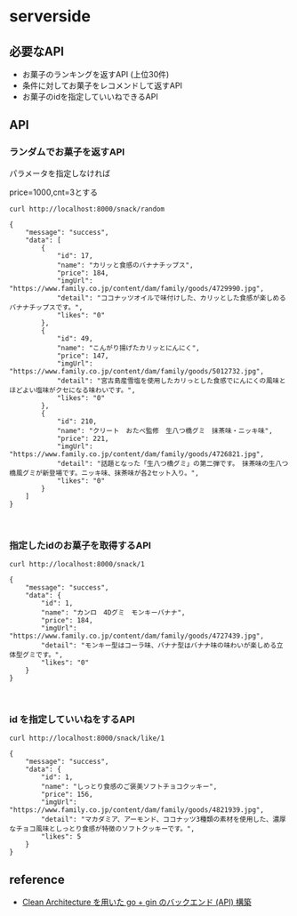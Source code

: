 # serverside

## 必要なAPI

- お菓子のランキングを返すAPI (上位30件)
- 条件に対してお菓子をレコメンドして返すAPI
- お菓子のidを指定していいねできるAPI

## API


### ランダムでお菓子を返すAPI

パラメータを指定しなければ

price=1000,cnt=3とする

```
curl http://localhost:8000/snack/random
```

```
{
    "message": "success",
    "data": [
        {
            "id": 17,
            "name": "カリッと食感のバナナチップス",
            "price": 184,
            "imgUrl": "https://www.family.co.jp/content/dam/family/goods/4729990.jpg",
            "detail": "ココナッツオイルで味付けした、カリッとした食感が楽しめるバナナチップスです。",
            "likes": "0"
        },
        {
            "id": 49,
            "name": "こんがり揚げたカリッとにんにく",
            "price": 147,
            "imgUrl": "https://www.family.co.jp/content/dam/family/goods/5012732.jpg",
            "detail": "宮古島産雪塩を使用したカリっとした食感でにんにくの風味とほどよい塩味がクセになる味わいです。",
            "likes": "0"
        },
        {
            "id": 210,
            "name": "クリート　おたべ監修　生八つ橋グミ　抹茶味・ニッキ味",
            "price": 221,
            "imgUrl": "https://www.family.co.jp/content/dam/family/goods/4726821.jpg",
            "detail": "話題となった「生八つ橋グミ」の第二弾です。　抹茶味の生八つ橋風グミが新登場です。ニッキ味、抹茶味が各2セット入り。",
            "likes": "0"
        }
    ]
}
```

<br>

### 指定したidのお菓子を取得するAPI

```
curl http://localhost:8000/snack/1
```

```
{
    "message": "success",
    "data": {
        "id": 1,
        "name": "カンロ　4Dグミ　モンキーバナナ",
        "price": 184,
        "imgUrl": "https://www.family.co.jp/content/dam/family/goods/4727439.jpg",
        "detail": "モンキー型はコーラ味、バナナ型はバナナ味の味わいが楽しめる立体型グミです。",
        "likes": "0"
    }
}
```

<br>

### id を指定していいねをするAPI


```
curl http://localhost:8000/snack/like/1
```

```
{
    "message": "success",
    "data": {
        "id": 1,
        "name": "しっとり食感のご褒美ソフトチョコクッキー",
        "price": 156,
        "imgUrl": "https://www.family.co.jp/content/dam/family/goods/4821939.jpg",
        "detail": "マカダミア、アーモンド、ココナッツ3種類の素材を使用した、濃厚なチョコ風味としっとり食感が特徴のソフトクッキーです。",
        "likes": 5
    }
}
```



## reference
- [Clean Architecture を用いた go + gin のバックエンド (API) 構築](http://psychedelicnekopunch.com/archives/1308)
